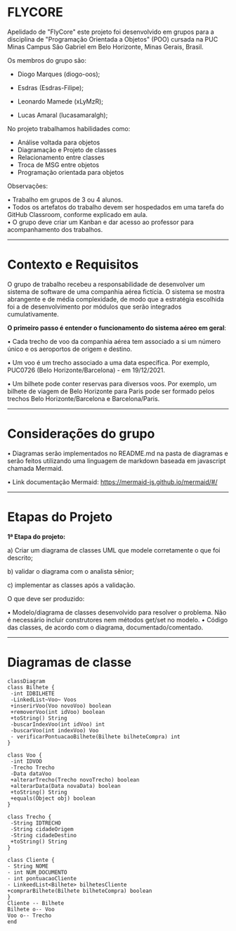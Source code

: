 # FLYCORE

Apelidado de "FlyCore" este projeto foi desenvolvido em grupos para a disciplina de "Programação Orientada a Objetos" (POO) cursada na PUC Minas Campus São Gabriel em Belo Horizonte, Minas Gerais, Brasil. 

Os membros do grupo são: 

- Diogo Marques (diogo-oos);

- Esdras (Esdras-Filipe);

- Leonardo Mamede (xLyMzR);

- Lucas Amaral (lucasamaralgh);

No projeto trabalhamos habilidades como:

- Análise voltada para objetos
- Diagramação e Projeto de classes
- Relacionamento entre classes
- Troca de MSG entre objetos
- Programação orientada para objetos

 
Observações:

• Trabalho em grupos de 3 ou 4 alunos.  
• Todos  os  artefatos  do  trabalho  devem  ser  hospedados  em  uma  tarefa  do  GitHub  Classroom, 
conforme explicado em aula.  
• O grupo deve criar um Kanban e dar acesso ao professor para acompanhamento dos trabalhos.

-------------------
# Contexto e Requisitos

 O grupo  de  trabalho  recebeu  a  responsabilidade  de  desenvolver  um  sistema de software de uma companhia aérea fictícia. 
 O sistema se mostra abrangente e de média complexidade,  de  modo  que  a  estratégia  escolhida  foi  a  de  desenvolvimento  por  módulos  que  serão 
integrados cumulativamente. 

**O primeiro passo é entender o funcionamento do sistema aéreo em geral**: 

• Cada trecho de voo da companhia aérea tem associado a si um número único e os aeroportos 
de origem e destino.

• Um voo é um trecho associado a uma data específica. Por exemplo, PUC0726 (Belo 
Horizonte/Barcelona) - em 19/12/2021.

• Um  bilhete  pode  conter  reservas  para  diversos  voos.  Por  exemplo,  um  bilhete  de  viagem  de 
Belo Horizonte para Paris pode ser formado pelos trechos Belo Horizonte/Barcelona e 
Barcelona/Paris. 

-----------------------

# Considerações do grupo

• Diagramas serão implementados no README.md na pasta de diagramas e serão feitos utilizando uma linguagem de markdown baseada em javascript chamada Mermaid.

• Link documentação Mermaid: https://mermaid-js.github.io/mermaid/#/

-----------------------
# Etapas do Projeto

**1ª Etapa do projeto:** 

a) Criar um diagrama de classes UML que modele corretamente o que foi descrito;

b) validar o diagrama com o analista sênior;

c) implementar as classes após a validação.  


O que deve ser produzido: 

• Modelo/diagrama de classes desenvolvido para resolver o problema. Não é necessário incluir 
construtores nem métodos get/set no modelo. 
• Código das classes, de acordo com o diagrama, documentado/comentado. 

-------------------------
# Diagramas de classe
```mermaid
classDiagram
class Bilhete {
 -int IDBILHETE
 -LinkedList~Voo~ Voos
 +inserirVoo(Voo novoVoo) boolean
 +removerVoo(int idVoo) boolean
 +toString() String
 -buscarIndexVoo(int idVoo) int
 -buscarVoo(int indexVoo) Voo
 - verificarPontuacaoBilhete(Bilhete bilheteCompra) int
}

class Voo {
 -int IDVOO
 -Trecho Trecho
 -Data dataVoo
 +alterarTrecho(Trecho novoTrecho) boolean
 +alterarData(Data novaData) boolean
 +toString() String
 +equals(Object obj) boolean
}

class Trecho {
 -String IDTRECHO
 -String cidadeOrigem
 -String cidadeDestino
 +toString() String
}

class Cliente {
- String NOME
- int NUM_DOCUMENTO
- int pontuacaoCliente
- LinkeedList<Bilhete> bilhetesCliente
+comprarBilhete(Bilhete bilheteCompra) boolean
}
Cliente -- Bilhete
Bilhete o-- Voo
Voo o-- Trecho
end
```
